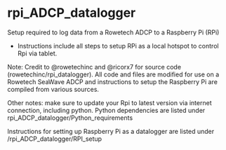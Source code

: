# rpi_ADCP_datalogger
Setup required to log data from a Rowetech ADCP to a Raspberry Pi (RPi)
- Instructions include all steps to setup RPi as a local hotspot to control Rpi via tablet.

Note: Credit to @rowetechinc and @ricorx7 for source code (rowetechinc/rpi_datalogger). All code and files are modified for use on a Rowetech SeaWave ADCP and instructions to setup the Raspberry Pi are compiled from various sources. 

Other notes: make sure to update your Rpi to latest version via internet connection, including python. Python dependencies are listed under rpi_ADCP_datalogger/Python_requirements

Instructions for setting up Raspberry Pi as a datalogger are listed under /rpi_ADCP_datalogger/RPI_setup

